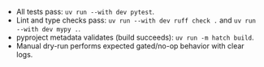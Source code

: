- All tests pass: `uv run --with dev pytest`.
- Lint and type checks pass: `uv run --with dev ruff check .` and `uv run --with dev mypy .`.
- pyproject metadata validates (build succeeds): `uv run -m hatch build`.
- Manual dry-run performs expected gated/no-op behavior with clear logs.

